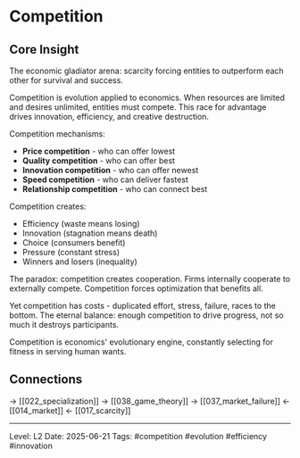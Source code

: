 # Competition

## Core Insight
The economic gladiator arena: scarcity forcing entities to outperform each other for survival and success.

Competition is evolution applied to economics. When resources are limited and desires unlimited, entities must compete. This race for advantage drives innovation, efficiency, and creative destruction.

Competition mechanisms:
- **Price competition** - who can offer lowest
- **Quality competition** - who can offer best
- **Innovation competition** - who can offer newest
- **Speed competition** - who can deliver fastest
- **Relationship competition** - who can connect best

Competition creates:
- Efficiency (waste means losing)
- Innovation (stagnation means death)
- Choice (consumers benefit)
- Pressure (constant stress)
- Winners and losers (inequality)

The paradox: competition creates cooperation. Firms internally cooperate to externally compete. Competition forces optimization that benefits all.

Yet competition has costs - duplicated effort, stress, failure, races to the bottom. The eternal balance: enough competition to drive progress, not so much it destroys participants.

Competition is economics' evolutionary engine, constantly selecting for fitness in serving human wants.

## Connections
→ [[022_specialization]]
→ [[038_game_theory]]
→ [[037_market_failure]]
← [[014_market]]
← [[017_scarcity]]

---
Level: L2
Date: 2025-06-21
Tags: #competition #evolution #efficiency #innovation